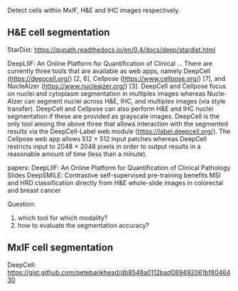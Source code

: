 Detect cells within MxIF, H&E and IHC images respectively.

## H&E cell segmentation
StarDist: https://qupath.readthedocs.io/en/0.4/docs/deep/stardist.html



DeepLIIF: An Online Platform for Quantification of Clinical ...
There are currently three tools that are available as web apps, 
namely DeepCell (https://deepcell.org/) [2, 6], 
Cellpose (https://www.cellpose.org/) [7], and 
NucleAIzer (https://www.nucleaizer.org/) [3]. 
DeepCell and Cellpose focus on nuclei and cytoplasm segmentation in multiplex images 
whereas Nucle-Alzer can segment nuclei across H&E, IHC, and multiplex images (via style transfer). 
DeepCell and Cellpose can also perform H&E and IHC nuclei segmentation if these are 
provided as grayscale images. DeepCell is the only tool among the above three that allows 
interaction with the segmented results via the DeepCell-Label web module (https://label.deepcell.org/). 
The Cellpose web app allows 512 × 512 input patches whereas DeepCell restricts input to 2048 × 2048 pixels 
in order to output results in a reasonable amount of time (less than a minute).

papers:
DeepLIIF: An Online Platform for Quantification of Clinical Pathology Slides
DeepSMILE: Contrastive self-supervised pre-training benefits MSI and HRD classification directly from H&E whole-slide images in colorectal and breast cancer


Question:
1. which tool for which modality?
2. how to evaluate the segmentation accuracy?

## MxIF cell segmentation
DeepCell:
https://gist.github.com/petebankhead/db8548a0112bad089492061bf8046430



















